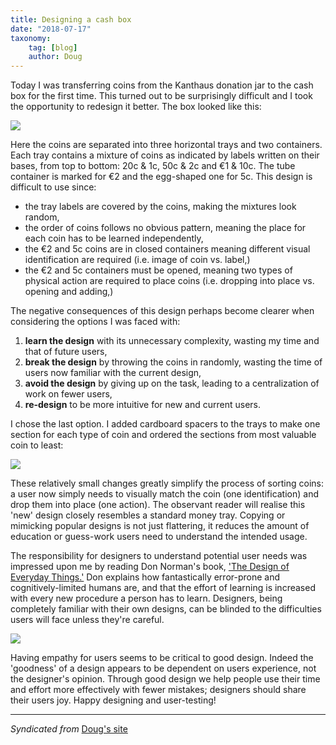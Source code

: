 ```yaml
---
title: Designing a cash box
date: "2018-07-17"
taxonomy:
    tag: [blog]
    author: Doug
---
```


Today I was transferring coins from the Kanthaus donation jar to the cash box for the first time. This turned out to be surprisingly difficult and I took the opportunity to redesign it better. The box looked like this:

![](cashBoxPre.jpg)

Here the coins are separated into three horizontal trays and two containers. Each tray contains a mixture of coins as indicated by labels written on their bases, from top to bottom: 20c & 1c, 50c & 2c and €1 & 10c. The tube container is marked for €2 and the egg-shaped one for 5c. This design is difficult to use since:

- the tray labels are covered by the coins, making the mixtures look random,
- the order of coins follows no obvious pattern, meaning the place for each coin has to be learned independently,
- the €2 and 5c coins are in closed containers meaning different visual identification are required (i.e. image of coin vs. label,)
- the €2 and 5c containers must be opened, meaning two types of physical action are required to place coins (i.e. dropping into place vs. opening and adding,)

The negative consequences of this design perhaps become clearer when considering the options I was faced with:

1. **learn the design** with its unnecessary complexity, wasting my time and that of future users,
2. **break the design** by throwing the coins in randomly, wasting the time of users now familiar with the current design,
3. **avoid the design** by giving up on the task, leading to a centralization of work on fewer users,
4. **re-design** to be more intuitive for new and current users.

I chose the last option. I added cardboard spacers to the trays to make one section for each type of coin and ordered the sections from most valuable coin to least:

![](cashBoxPost.jpg)

These relatively small changes greatly simplify the process of sorting coins: a user now simply needs to visually match the coin (one identification) and drop them into place (one action). The observant reader will realise this 'new' design closely resembles a standard money tray. Copying or mimicking popular designs is not just flattering, it reduces the amount of education or guess-work users need to understand the intended usage.

The responsibility for designers to understand potential user needs was impressed upon me by reading Don Norman's book, ['The Design of Everyday Things.'](http://www.nixdell.com/classes/HCI-and-Design-Spring-2017/The-Design-of-Everyday-Things-Revised-and-Expanded-Edition.pdf) Don explains how fantastically error-prone and cognitively-limited humans are, and that the effort of learning is increased with every new procedure a person has to learn. Designers, being completely familiar with their own designs, can be blinded to the difficulties users will face unless they're careful.

![](doet.jpg)

Having empathy for users seems to be critical to good design. Indeed the 'goodness' of a design appears to be dependent on users experience, not the designer's opinion. Through good design we help people use their time and effort more effectively with fewer mistakes; designers should share their users joy. Happy designing and user-testing!

---

_Syndicated from_ [Doug's site](https://dougwebb.site/posts/redesigning-a-cash-box/)
